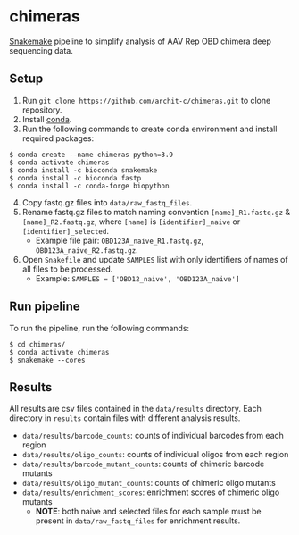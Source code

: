 # chimeras
[Snakemake](https://snakemake.github.io/) pipeline to simplify analysis of AAV Rep OBD chimera deep sequencing data.

## Setup
1. Run `git clone https://github.com/archit-c/chimeras.git` to clone repository.
2. Install [conda](https://conda.io/projects/conda/en/latest/user-guide/install/index.html#regular-installation).
3. Run the following commands to create conda environment and install required packages:
```
$ conda create --name chimeras python=3.9
$ conda activate chimeras
$ conda install -c bioconda snakemake
$ conda install -c bioconda fastp
$ conda install -c conda-forge biopython
```
4. Copy fastq.gz files into `data/raw_fastq_files`.
5. Rename fastq.gz files to match naming convention `[name]_R1.fastq.gz` & `[name]_R2.fastq.gz`, where `[name]` is `[identifier]_naive` or `[identifier]_selected`.
    - Example file pair: `OBD123A_naive_R1.fastq.gz`, `OBD123A_naive_R2.fastq.gz`.
6. Open `Snakefile`  and update `SAMPLES` list with only identifiers of names of all files to be processed.
    - Example: `SAMPLES = ['OBD12_naive', 'OBD123A_naive']`

## Run pipeline
To run the pipeline, run the following commands:
```
$ cd chimeras/
$ conda activate chimeras
$ snakemake --cores
```

## Results
All results are csv files contained in the `data/results` directory. Each directory in `results` contain files with different analysis results.
- `data/results/barcode_counts`: counts of individual barcodes from each region
- `data/results/oligo_counts`: counts of individual oligos from each region
- `data/results/barcode_mutant_counts`: counts of chimeric barcode mutants
- `data/results/oligo_mutant_counts`: counts of chimeric oligo mutants
- `data/results/enrichment_scores`: enrichment scores of chimeric oligo mutants
    - **NOTE**: both naive and selected files for each sample must be present in `data/raw_fastq_files` for enrichment results.
